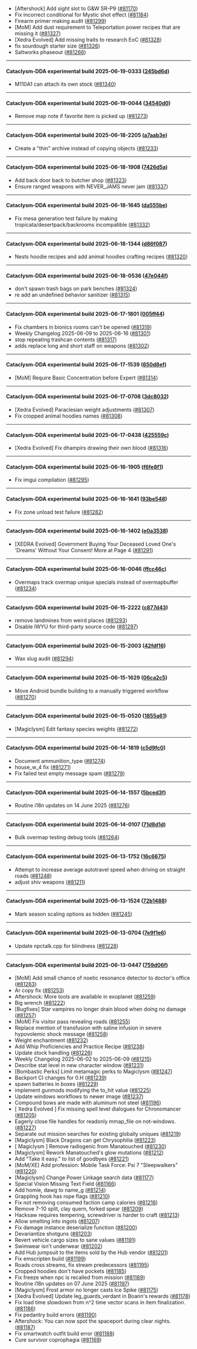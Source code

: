 * [Aftershock] Add sight slot to G&W SR-P9 ([#81170](https://github.com/CleverRaven/Cataclysm-DDA/pull/81170))
* Fix incorrect conditional for Mystic shot effect ([#81184](https://github.com/CleverRaven/Cataclysm-DDA/pull/81184))
* Firearm primer making audit ([#81299](https://github.com/CleverRaven/Cataclysm-DDA/pull/81299))
* [MoM] Add dust requirement to Teleportation power recipes that are missing it ([#81327](https://github.com/CleverRaven/Cataclysm-DDA/pull/81327))
* [Xedra Evolved] Add missing traits to research EoC ([#81328](https://github.com/CleverRaven/Cataclysm-DDA/pull/81328))
* fix sourdough starter size ([#81326](https://github.com/CleverRaven/Cataclysm-DDA/pull/81326))
* Saltworks phaseout ([#81266](https://github.com/CleverRaven/Cataclysm-DDA/pull/81266))

---

#### Cataclysm-DDA experimental build 2025-06-19-0333 ([245bd6d](https://github.com/CleverRaven/Cataclysm-DDA/releases/tag/cdda-experimental-2025-06-19-0333))

* M110A1 can attach its own stock ([#81340](https://github.com/CleverRaven/Cataclysm-DDA/pull/81340))

---

#### Cataclysm-DDA experimental build 2025-06-19-0044 ([34540d0](https://github.com/CleverRaven/Cataclysm-DDA/releases/tag/cdda-experimental-2025-06-19-0044))

* Remove map note if favorite item is picked up ([#81273](https://github.com/CleverRaven/Cataclysm-DDA/pull/81273))

---

#### Cataclysm-DDA experimental build 2025-06-18-2205 ([a7aab3e](https://github.com/CleverRaven/Cataclysm-DDA/releases/tag/cdda-experimental-2025-06-18-2205))

* Create a "thin" archive instead of copying objects ([#81233](https://github.com/CleverRaven/Cataclysm-DDA/pull/81233))

---

#### Cataclysm-DDA experimental build 2025-06-18-1908 ([7426d5a](https://github.com/CleverRaven/Cataclysm-DDA/releases/tag/cdda-experimental-2025-06-18-1908))

* Add back door back to butcher shop ([#81323](https://github.com/CleverRaven/Cataclysm-DDA/pull/81323))
* Ensure ranged weapons with NEVER_JAMS never jam ([#81337](https://github.com/CleverRaven/Cataclysm-DDA/pull/81337))

---

#### Cataclysm-DDA experimental build 2025-06-18-1645 ([da555be](https://github.com/CleverRaven/Cataclysm-DDA/releases/tag/cdda-experimental-2025-06-18-1645))

* Fix mesa generation test failure by making tropicata/desertpack/backrooms incompatible ([#81332](https://github.com/CleverRaven/Cataclysm-DDA/pull/81332))

---

#### Cataclysm-DDA experimental build 2025-06-18-1344 ([d86f087](https://github.com/CleverRaven/Cataclysm-DDA/releases/tag/cdda-experimental-2025-06-18-1344))

* Nests hoodie recipes and add animal hoodies crafting recipes ([#81320](https://github.com/CleverRaven/Cataclysm-DDA/pull/81320))

---

#### Cataclysm-DDA experimental build 2025-06-18-0536 ([47e044f](https://github.com/CleverRaven/Cataclysm-DDA/releases/tag/cdda-experimental-2025-06-18-0536))

* don't spawn trash bags on park benches ([#81324](https://github.com/CleverRaven/Cataclysm-DDA/pull/81324))
* re add an undefined behavior sanitizer ([#81315](https://github.com/CleverRaven/Cataclysm-DDA/pull/81315))

---

#### Cataclysm-DDA experimental build 2025-06-17-1801 ([005ff44](https://github.com/CleverRaven/Cataclysm-DDA/releases/tag/cdda-experimental-2025-06-17-1801))

* Fix chambers in bionics rooms can't be opened ([#81319](https://github.com/CleverRaven/Cataclysm-DDA/pull/81319))
* Weekly Changelog 2025-06-09 to 2025-06-16 ([#81301](https://github.com/CleverRaven/Cataclysm-DDA/pull/81301))
* stop repeating trashcan contents ([#81317](https://github.com/CleverRaven/Cataclysm-DDA/pull/81317))
* adds replace long and short staff on weapons ([#81302](https://github.com/CleverRaven/Cataclysm-DDA/pull/81302))

---

#### Cataclysm-DDA experimental build 2025-06-17-1539 ([650d8ef](https://github.com/CleverRaven/Cataclysm-DDA/releases/tag/cdda-experimental-2025-06-17-1539))

* [MoM] Require Basic Concentration before Expert  ([#81314](https://github.com/CleverRaven/Cataclysm-DDA/pull/81314))

---

#### Cataclysm-DDA experimental build 2025-06-17-0708 ([3dc8032](https://github.com/CleverRaven/Cataclysm-DDA/releases/tag/cdda-experimental-2025-06-17-0708))

* [Xedra Evolved] Paraclesian weight adjustments ([#81307](https://github.com/CleverRaven/Cataclysm-DDA/pull/81307))
* Fix cropped animal hoodies names ([#81308](https://github.com/CleverRaven/Cataclysm-DDA/pull/81308))

---

#### Cataclysm-DDA experimental build 2025-06-17-0438 ([425559c](https://github.com/CleverRaven/Cataclysm-DDA/releases/tag/cdda-experimental-2025-06-17-0438))

* [Xedra Evolved] Fix dhampirs drawing their own blood ([#81316](https://github.com/CleverRaven/Cataclysm-DDA/pull/81316))

---

#### Cataclysm-DDA experimental build 2025-06-16-1905 ([f6fe8f1](https://github.com/CleverRaven/Cataclysm-DDA/releases/tag/cdda-experimental-2025-06-16-1905))

* Fix imgui compilation ([#81295](https://github.com/CleverRaven/Cataclysm-DDA/pull/81295))

---

#### Cataclysm-DDA experimental build 2025-06-16-1641 ([93be548](https://github.com/CleverRaven/Cataclysm-DDA/releases/tag/cdda-experimental-2025-06-16-1641))

* Fix zone unload test failure ([#81282](https://github.com/CleverRaven/Cataclysm-DDA/pull/81282))

---

#### Cataclysm-DDA experimental build 2025-06-16-1402 ([e0a3538](https://github.com/CleverRaven/Cataclysm-DDA/releases/tag/cdda-experimental-2025-06-16-1402))

* [XEDRA Evolved] Government Buying Your Deceased Loved One's 'Dreams' Without Your Consent! More at Page 4 ([#81291](https://github.com/CleverRaven/Cataclysm-DDA/pull/81291))

---

#### Cataclysm-DDA experimental build 2025-06-16-0046 ([ffcc46c](https://github.com/CleverRaven/Cataclysm-DDA/releases/tag/cdda-experimental-2025-06-16-0046))

* Overmaps track overmap unique specials instead of overmapbuffer ([#81234](https://github.com/CleverRaven/Cataclysm-DDA/pull/81234))

---

#### Cataclysm-DDA experimental build 2025-06-15-2222 ([c877d43](https://github.com/CleverRaven/Cataclysm-DDA/releases/tag/cdda-experimental-2025-06-15-2222))

* remove landmines from weird places ([#81293](https://github.com/CleverRaven/Cataclysm-DDA/pull/81293))
* Disable IWYU for third-party source code ([#81297](https://github.com/CleverRaven/Cataclysm-DDA/pull/81297))

---

#### Cataclysm-DDA experimental build 2025-06-15-2003 ([42fdf16](https://github.com/CleverRaven/Cataclysm-DDA/releases/tag/cdda-experimental-2025-06-15-2003))

* Wax slug audit ([#81294](https://github.com/CleverRaven/Cataclysm-DDA/pull/81294))

---

#### Cataclysm-DDA experimental build 2025-06-15-1629 ([06ca2c5](https://github.com/CleverRaven/Cataclysm-DDA/releases/tag/cdda-experimental-2025-06-15-1629))

* Move Android bundle building to a manually triggered workflow ([#81270](https://github.com/CleverRaven/Cataclysm-DDA/pull/81270))

---

#### Cataclysm-DDA experimental build 2025-06-15-0520 ([1855a61](https://github.com/CleverRaven/Cataclysm-DDA/releases/tag/cdda-experimental-2025-06-15-0520))

* [Magiclysm] Edit fantasy species weights ([#81272](https://github.com/CleverRaven/Cataclysm-DDA/pull/81272))

---

#### Cataclysm-DDA experimental build 2025-06-14-1819 ([c5d9fc0](https://github.com/CleverRaven/Cataclysm-DDA/releases/tag/cdda-experimental-2025-06-14-1819))

* Document ammunition_type ([#81274](https://github.com/CleverRaven/Cataclysm-DDA/pull/81274))
* house_w_4 fix ([#81271](https://github.com/CleverRaven/Cataclysm-DDA/pull/81271))
* Fix failed test empty message spam ([#81279](https://github.com/CleverRaven/Cataclysm-DDA/pull/81279))

---

#### Cataclysm-DDA experimental build 2025-06-14-1557 ([5bced3f](https://github.com/CleverRaven/Cataclysm-DDA/releases/tag/cdda-experimental-2025-06-14-1557))

* Routine i18n updates on 14 June 2025 ([#81276](https://github.com/CleverRaven/Cataclysm-DDA/pull/81276))

---

#### Cataclysm-DDA experimental build 2025-06-14-0107 ([71d8d1d](https://github.com/CleverRaven/Cataclysm-DDA/releases/tag/cdda-experimental-2025-06-14-0107))

* Bulk overmap testing debug tools ([#81264](https://github.com/CleverRaven/Cataclysm-DDA/pull/81264))

---

#### Cataclysm-DDA experimental build 2025-06-13-1752 ([16c6675](https://github.com/CleverRaven/Cataclysm-DDA/releases/tag/cdda-experimental-2025-06-13-1752))

* Attempt to increase average autotravel speed when driving on straight roads ([#81248](https://github.com/CleverRaven/Cataclysm-DDA/pull/81248))
* adjust shiv weapons ([#81211](https://github.com/CleverRaven/Cataclysm-DDA/pull/81211))

---

#### Cataclysm-DDA experimental build 2025-06-13-1524 ([72b1488](https://github.com/CleverRaven/Cataclysm-DDA/releases/tag/cdda-experimental-2025-06-13-1524))

* Mark season scaling options as hidden ([#81245](https://github.com/CleverRaven/Cataclysm-DDA/pull/81245))

---

#### Cataclysm-DDA experimental build 2025-06-13-0704 ([7e9f1e6](https://github.com/CleverRaven/Cataclysm-DDA/releases/tag/cdda-experimental-2025-06-13-0704))

* Update npctalk.cpp for blindness ([#81228](https://github.com/CleverRaven/Cataclysm-DDA/pull/81228))

---

#### Cataclysm-DDA experimental build 2025-06-13-0447 ([759d06f](https://github.com/CleverRaven/Cataclysm-DDA/releases/tag/cdda-experimental-2025-06-13-0447))

* [MoM] Add small chance of noetic resonance detector to doctor's office ([#81263](https://github.com/CleverRaven/Cataclysm-DDA/pull/81263))
* Ar copy fix ([#81253](https://github.com/CleverRaven/Cataclysm-DDA/pull/81253))
* Aftershock: More tools are available in exoplanet ([#81259](https://github.com/CleverRaven/Cataclysm-DDA/pull/81259))
* Big wrench ([#81222](https://github.com/CleverRaven/Cataclysm-DDA/pull/81222))
* [Bugfixes] Star vampires no longer drain blood when doing no damage ([#81257](https://github.com/CleverRaven/Cataclysm-DDA/pull/81257))
* [MoM] Fix visitor pass revealing roads ([#81255](https://github.com/CleverRaven/Cataclysm-DDA/pull/81255))
* Replace mention of transfusion with saline infusion in severe hypovolemic shock message ([#81258](https://github.com/CleverRaven/Cataclysm-DDA/pull/81258))
* Weight enchantment ([#81232](https://github.com/CleverRaven/Cataclysm-DDA/pull/81232))
* Add Whip Proficiencies and Practice Recipe ([#81238](https://github.com/CleverRaven/Cataclysm-DDA/pull/81238))
* Update stock handling  ([#81226](https://github.com/CleverRaven/Cataclysm-DDA/pull/81226))
* Weekly Changelog 2025-06-02 to 2025-06-09 ([#81215](https://github.com/CleverRaven/Cataclysm-DDA/pull/81215))
* Describe stat level in new character window ([#81231](https://github.com/CleverRaven/Cataclysm-DDA/pull/81231))
* [Bombastic Perks] Limit metamagic perks to Magiclysm ([#81247](https://github.com/CleverRaven/Cataclysm-DDA/pull/81247))
* Backport CI changes for 0.H ([#81239](https://github.com/CleverRaven/Cataclysm-DDA/pull/81239))
* spawn batteries in boxes ([#81229](https://github.com/CleverRaven/Cataclysm-DDA/pull/81229))
* implement gunmods modifying the to_hit value ([#81225](https://github.com/CleverRaven/Cataclysm-DDA/pull/81225))
* Update windows workflows to newer image ([#81237](https://github.com/CleverRaven/Cataclysm-DDA/pull/81237))
* Compound bows are made with aluminum not steel ([#81196](https://github.com/CleverRaven/Cataclysm-DDA/pull/81196))
* [ Xedra Evolved ] Fix missing spell level dialogues for Chronomancer ([#81205](https://github.com/CleverRaven/Cataclysm-DDA/pull/81205))
* Eagerly close file handles for readonly mmap_file on not-windows. ([#81227](https://github.com/CleverRaven/Cataclysm-DDA/pull/81227))
* Separate out mission searches for existing globally uniques ([#81219](https://github.com/CleverRaven/Cataclysm-DDA/pull/81219))
* [Magiclysm] Black Dragons can get Chrysophilia ([#81223](https://github.com/CleverRaven/Cataclysm-DDA/pull/81223))
* [ Magiclysm ]  Remove radiogenic from Manatouched ([#81230](https://github.com/CleverRaven/Cataclysm-DDA/pull/81230))
* [Magiclysm] Rework Manatouched's glow mutations ([#81212](https://github.com/CleverRaven/Cataclysm-DDA/pull/81212))
* Add "Take it easy." to list of goodbyes ([#81221](https://github.com/CleverRaven/Cataclysm-DDA/pull/81221))
* [MoM/XE] Add profession: Mobile Task Force: Psi 7 "Sleepwalkers" ([#81220](https://github.com/CleverRaven/Cataclysm-DDA/pull/81220))
* [Magiclysm] Change Power Linkage search data ([#81177](https://github.com/CleverRaven/Cataclysm-DDA/pull/81177))
* Special Vision Missing Text Field ([#81166](https://github.com/CleverRaven/Cataclysm-DDA/pull/81166))
* Add homie, dawg to name_g ([#81214](https://github.com/CleverRaven/Cataclysm-DDA/pull/81214))
* Grappling hook has rope flags ([#81210](https://github.com/CleverRaven/Cataclysm-DDA/pull/81210))
* Fix not removing consumed faction camp calories ([#81216](https://github.com/CleverRaven/Cataclysm-DDA/pull/81216))
* Remove 7-10 split, clay quern, forked spear ([#81209](https://github.com/CleverRaven/Cataclysm-DDA/pull/81209))
* Hacksaw requires tempering, screwdriver is harder to craft ([#81213](https://github.com/CleverRaven/Cataclysm-DDA/pull/81213))
* Allow smelting into ingots ([#81207](https://github.com/CleverRaven/Cataclysm-DDA/pull/81207))
* Fix damage instance deserialize function ([#81200](https://github.com/CleverRaven/Cataclysm-DDA/pull/81200))
* Devariantize shotguns ([#81203](https://github.com/CleverRaven/Cataclysm-DDA/pull/81203))
* Revert vehicle cargo sizes to sane values ([#81191](https://github.com/CleverRaven/Cataclysm-DDA/pull/81191))
* Swimwear isn't underwear ([#81202](https://github.com/CleverRaven/Cataclysm-DDA/pull/81202))
* Add Hub jumpsuit to the items sold by the Hub vendor ([#81201](https://github.com/CleverRaven/Cataclysm-DDA/pull/81201))
* Fix emscripten build ([#81199](https://github.com/CleverRaven/Cataclysm-DDA/pull/81199))
* Roads cross streams, fix stream predecessors ([#81195](https://github.com/CleverRaven/Cataclysm-DDA/pull/81195))
* Cropped hoodies don't have pockets ([#81185](https://github.com/CleverRaven/Cataclysm-DDA/pull/81185))
* Fix freeze when npc is recalled from mission ([#81189](https://github.com/CleverRaven/Cataclysm-DDA/pull/81189))
* Routine i18n updates on 07 June 2025 ([#81197](https://github.com/CleverRaven/Cataclysm-DDA/pull/81197))
* [Magiclysm] Frost armor no longer casts Ice Spike ([#81175](https://github.com/CleverRaven/Cataclysm-DDA/pull/81175))
* [Xedra Evolved] Update leg_guards_verdant in Boann's rewards ([#81178](https://github.com/CleverRaven/Cataclysm-DDA/pull/81178))
* Fix load time slowdown from n^2 time vector scans in item finalization. ([#81186](https://github.com/CleverRaven/Cataclysm-DDA/pull/81186))
* Fix pedantry build errors ([#81190](https://github.com/CleverRaven/Cataclysm-DDA/pull/81190))
* Aftershock: You can now spot the spaceport during clear nights. ([#81187](https://github.com/CleverRaven/Cataclysm-DDA/pull/81187))
* Fix smartwatch outfit build error ([#81188](https://github.com/CleverRaven/Cataclysm-DDA/pull/81188))
* Cure survivor coprophagia ([#81169](https://github.com/CleverRaven/Cataclysm-DDA/pull/81169))
